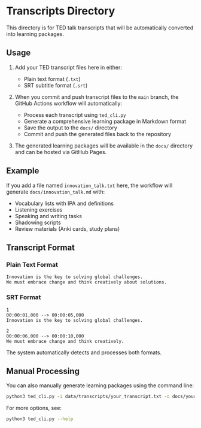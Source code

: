 # Transcripts Directory

This directory is for TED talk transcripts that will be automatically converted into learning packages.

## Usage

1. Add your TED transcript files here in either:
   - Plain text format (`.txt`)
   - SRT subtitle format (`.srt`)

2. When you commit and push transcript files to the `main` branch, the GitHub Actions workflow will automatically:
   - Process each transcript using `ted_cli.py`
   - Generate a comprehensive learning package in Markdown format
   - Save the output to the `docs/` directory
   - Commit and push the generated files back to the repository

3. The generated learning packages will be available in the `docs/` directory and can be hosted via GitHub Pages.

## Example

If you add a file named `innovation_talk.txt` here, the workflow will generate `docs/innovation_talk.md` with:
- Vocabulary lists with IPA and definitions
- Listening exercises
- Speaking and writing tasks
- Shadowing scripts
- Review materials (Anki cards, study plans)

## Transcript Format

### Plain Text Format
```
Innovation is the key to solving global challenges.
We must embrace change and think creatively about solutions.
```

### SRT Format
```
1
00:00:01,000 --> 00:00:05,000
Innovation is the key to solving global challenges.

2
00:00:06,000 --> 00:00:10,000
We must embrace change and think creatively.
```

The system automatically detects and processes both formats.

## Manual Processing

You can also manually generate learning packages using the command line:

```bash
python3 ted_cli.py -i data/transcripts/your_transcript.txt -o docs/your_output.md
```

For more options, see:
```bash
python3 ted_cli.py --help
```
